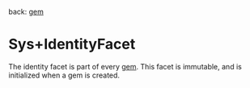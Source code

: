 back: [gem](../basics/gem.md#Facets)

# Sys+IdentityFacet

The identity facet is part of every [gem](../basics/gem.md). This facet is immutable, and is initialized when a gem is created.
